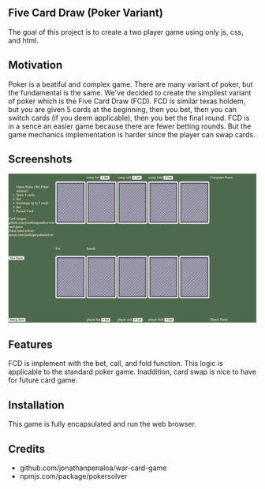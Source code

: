 ## Five Card Draw (Poker Variant)
The goal of this project is to create a two player game using only js, css, and html.

## Motivation
Poker is a beatiful and complex game. There are many variant of poker, but the fundamental is the same.
We've decided to create the simpliest variant of poker which is the Five Card Draw (FCD). FCD is similar
texas holdem, but you are given 5 cards at the beginning, then you bet, then you can switch cards (if you deem applicable), then you bet the final round. FCD is in a sence an easier game because there are fewer betting rounds. But the game mechanics implementation is harder since the player can swap cards.
 
## Screenshots
![picture alt](game_init.PNG "Game Initialization")

## Features
FCD is implement with the bet, call, and fold function. This logic is applicable to the standard poker game. Inaddition, card swap is nice to have for future card game. 


## Installation
This game is fully encapsulated and run the web browser. 

## Credits

* github.com/jonathanpenaloa/war-card-game
* npmjs.com/package/pokersolver
